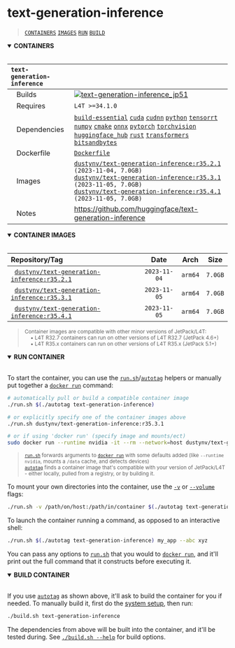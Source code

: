 # text-generation-inference

> [`CONTAINERS`](#user-content-containers) [`IMAGES`](#user-content-images) [`RUN`](#user-content-run) [`BUILD`](#user-content-build)

<details open>
<summary><b><a id="containers">CONTAINERS</a></b></summary>
<br>

| **`text-generation-inference`** | |
| :-- | :-- |
| &nbsp;&nbsp;&nbsp;Builds | [![`text-generation-inference_jp51`](https://img.shields.io/github/actions/workflow/status/dusty-nv/jetson-containers/text-generation-inference_jp51.yml?label=text-generation-inference:jp51)](https://github.com/dusty-nv/jetson-containers/actions/workflows/text-generation-inference_jp51.yml) |
| &nbsp;&nbsp;&nbsp;Requires | `L4T >=34.1.0` |
| &nbsp;&nbsp;&nbsp;Dependencies | [`build-essential`](/packages/build-essential) [`cuda`](/packages/cuda/cuda) [`cudnn`](/packages/cuda/cudnn) [`python`](/packages/python) [`tensorrt`](/packages/tensorrt) [`numpy`](/packages/numpy) [`cmake`](/packages/cmake/cmake_pip) [`onnx`](/packages/onnx) [`pytorch`](/packages/pytorch) [`torchvision`](/packages/pytorch/torchvision) [`huggingface_hub`](/packages/llm/huggingface_hub) [`rust`](/packages/rust) [`transformers`](/packages/llm/transformers) [`bitsandbytes`](/packages/llm/bitsandbytes) |
| &nbsp;&nbsp;&nbsp;Dockerfile | [`Dockerfile`](Dockerfile) |
| &nbsp;&nbsp;&nbsp;Images | [`dustynv/text-generation-inference:r35.2.1`](https://hub.docker.com/r/dustynv/text-generation-inference/tags) `(2023-11-04, 7.0GB)`<br>[`dustynv/text-generation-inference:r35.3.1`](https://hub.docker.com/r/dustynv/text-generation-inference/tags) `(2023-11-05, 7.0GB)`<br>[`dustynv/text-generation-inference:r35.4.1`](https://hub.docker.com/r/dustynv/text-generation-inference/tags) `(2023-11-05, 7.0GB)` |
| &nbsp;&nbsp;&nbsp;Notes | https://github.com/huggingface/text-generation-inference |

</details>

<details open>
<summary><b><a id="images">CONTAINER IMAGES</a></b></summary>
<br>

| Repository/Tag | Date | Arch | Size |
| :-- | :--: | :--: | :--: |
| &nbsp;&nbsp;[`dustynv/text-generation-inference:r35.2.1`](https://hub.docker.com/r/dustynv/text-generation-inference/tags) | `2023-11-04` | `arm64` | `7.0GB` |
| &nbsp;&nbsp;[`dustynv/text-generation-inference:r35.3.1`](https://hub.docker.com/r/dustynv/text-generation-inference/tags) | `2023-11-05` | `arm64` | `7.0GB` |
| &nbsp;&nbsp;[`dustynv/text-generation-inference:r35.4.1`](https://hub.docker.com/r/dustynv/text-generation-inference/tags) | `2023-11-05` | `arm64` | `7.0GB` |

> <sub>Container images are compatible with other minor versions of JetPack/L4T:</sub><br>
> <sub>&nbsp;&nbsp;&nbsp;&nbsp;• L4T R32.7 containers can run on other versions of L4T R32.7 (JetPack 4.6+)</sub><br>
> <sub>&nbsp;&nbsp;&nbsp;&nbsp;• L4T R35.x containers can run on other versions of L4T R35.x (JetPack 5.1+)</sub><br>
</details>

<details open>
<summary><b><a id="run">RUN CONTAINER</a></b></summary>
<br>

To start the container, you can use the [`run.sh`](/docs/run.md)/[`autotag`](/docs/run.md#autotag) helpers or manually put together a [`docker run`](https://docs.docker.com/engine/reference/commandline/run/) command:
```bash
# automatically pull or build a compatible container image
./run.sh $(./autotag text-generation-inference)

# or explicitly specify one of the container images above
./run.sh dustynv/text-generation-inference:r35.3.1

# or if using 'docker run' (specify image and mounts/ect)
sudo docker run --runtime nvidia -it --rm --network=host dustynv/text-generation-inference:r35.3.1
```
> <sup>[`run.sh`](/docs/run.md) forwards arguments to [`docker run`](https://docs.docker.com/engine/reference/commandline/run/) with some defaults added (like `--runtime nvidia`, mounts a `/data` cache, and detects devices)</sup><br>
> <sup>[`autotag`](/docs/run.md#autotag) finds a container image that's compatible with your version of JetPack/L4T - either locally, pulled from a registry, or by building it.</sup>

To mount your own directories into the container, use the [`-v`](https://docs.docker.com/engine/reference/commandline/run/#volume) or [`--volume`](https://docs.docker.com/engine/reference/commandline/run/#volume) flags:
```bash
./run.sh -v /path/on/host:/path/in/container $(./autotag text-generation-inference)
```
To launch the container running a command, as opposed to an interactive shell:
```bash
./run.sh $(./autotag text-generation-inference) my_app --abc xyz
```
You can pass any options to [`run.sh`](/docs/run.md) that you would to [`docker run`](https://docs.docker.com/engine/reference/commandline/run/), and it'll print out the full command that it constructs before executing it.
</details>
<details open>
<summary><b><a id="build">BUILD CONTAINER</b></summary>
<br>

If you use [`autotag`](/docs/run.md#autotag) as shown above, it'll ask to build the container for you if needed.  To manually build it, first do the [system setup](/docs/setup.md), then run:
```bash
./build.sh text-generation-inference
```
The dependencies from above will be built into the container, and it'll be tested during.  See [`./build.sh --help`](/jetson_containers/build.py) for build options.
</details>
